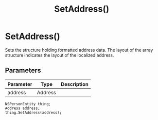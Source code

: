 ﻿---
uid: crmscript_class_nspersonentity_setaddress
title: SetAddress()
description: CRMScript method in the NSPersonEntity class that sets a formatted address
intellisense: NSPersonEntity.SetAddress
keywords: NSPersonEntity, GetAddress, SetAddress(NSLocalizedField[][])
so.topic: reference
---

# SetAddress()

Sets the structure holding formatted address data. The layout of the array structure indicates the layout of the localized address.

## Parameters

| Parameter | Type | Description |
|---|---|---|
| address | Address | |

```crmscript
NSPersonEntity thing;
Address address;
thing.SetAddress(address);
```
